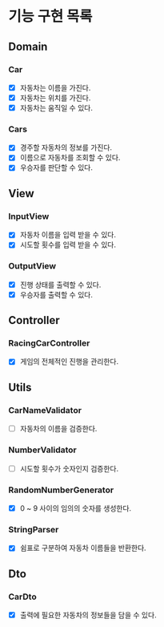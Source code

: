 # 기능 구현 목록

## Domain

### Car

- [x] 자동차는 이름을 가진다.
- [x] 자동차는 위치를 가진다.
- [x] 자동차는 움직일 수 있다.

### Cars

- [x] 경주할 자동차의 정보를 가진다.
- [x] 이름으로 자동차를 조회할 수 있다.
- [x] 우승자를 판단할 수 있다.

## View

### InputView

- [x] 자동차 이름을 입력 받을 수 있다.
- [x] 시도할 횟수를 입력 받을 수 있다.

### OutputView

- [x] 진행 상태를 출력할 수 있다.
- [x] 우승자를 출력할 수 있다.

## Controller

### RacingCarController

- [x] 게임의 전체적인 진행을 관리한다.

## Utils

### CarNameValidator

- [ ] 자동차의 이름을 검증한다.

### NumberValidator

- [ ] 시도할 횟수가 숫자인지 검증한다.

### RandomNumberGenerator

- [x] 0 ~ 9 사이의 임의의 숫자를 생성한다.

### StringParser

- [x] 쉼표로 구분하여 자동차 이름들을 반환한다.

## Dto

### CarDto

- [x] 출력에 필요한 자동차의 정보들을 담을 수 있다.